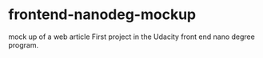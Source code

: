 # frontend-nanodeg-mockup
mock up of a web article
First project in the Udacity front end nano degree program.
